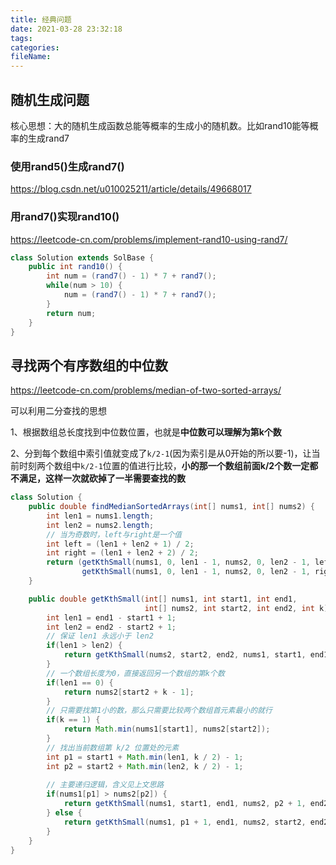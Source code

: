 ```yaml
---
title: 经典问题
date: 2021-03-28 23:32:18
tags:
categories:
fileName:
---
```


## 随机生成问题

核心思想：大的随机生成函数总能等概率的生成小的随机数。比如rand10能等概率的生成rand7

### 使用rand5()生成rand7()

https://blog.csdn.net/u010025211/article/details/49668017

### 用rand7()实现rand10()

https://leetcode-cn.com/problems/implement-rand10-using-rand7/

```java
class Solution extends SolBase {
    public int rand10() {
        int num = (rand7() - 1) * 7 + rand7();
        while(num > 10) {
            num = (rand7() - 1) * 7 + rand7();
        }
        return num;
    }
}
```



## 寻找两个有序数组的中位数

https://leetcode-cn.com/problems/median-of-two-sorted-arrays/

可以利用二分查找的思想

1、根据数组总长度找到中位数位置，也就是**中位数可以理解为第k个数**

2、分到每个数组中索引值就变成了`k/2-1`(因为索引是从0开始的所以要-1)，让当前时刻两个数组中`k/2-1`位置的值进行比较，**小的那一个数组前面k/2个数一定都不满足，这样一次就砍掉了一半需要查找的数**

```java
class Solution {
    public double findMedianSortedArrays(int[] nums1, int[] nums2) {
        int len1 = nums1.length;
        int len2 = nums2.length;
        // 当为奇数时，left与right是一个值
        int left = (len1 + len2 + 1) / 2;
        int right = (len1 + len2 + 2) / 2;
        return (getKthSmall(nums1, 0, len1 - 1, nums2, 0, len2 - 1, left) + 
                getKthSmall(nums1, 0, len1 - 1, nums2, 0, len2 - 1, right)) / 2;
    }

    public double getKthSmall(int[] nums1, int start1, int end1,
                              int[] nums2, int start2, int end2, int k) {
        int len1 = end1 - start1 + 1;
        int len2 = end2 - start2 + 1;
        // 保证 len1 永远小于 len2
        if(len1 > len2) {
            return getKthSmall(nums2, start2, end2, nums1, start1, end1, k);
        }
        // 一个数组长度为0，直接返回另一个数组的第k个数
        if(len1 == 0) {
            return nums2[start2 + k - 1];
        }
        // 只需要找第1小的数，那么只需要比较两个数组首元素最小的就行
        if(k == 1) {
            return Math.min(nums1[start1], nums2[start2]);
        }
        // 找出当前数组第 k/2 位置处的元素
        int p1 = start1 + Math.min(len1, k / 2) - 1;
        int p2 = start2 + Math.min(len2, k / 2) - 1;
        
        // 主要递归逻辑，含义见上文思路
        if(nums1[p1] > nums2[p2]) {
            return getKthSmall(nums1, start1, end1, nums2, p2 + 1, end2, k - (p2 - start2 + 1));
        } else {
            return getKthSmall(nums1, p1 + 1, end1, nums2, start2, end2, k - (p1 - start1 + 1));
        }
    }
}
```



